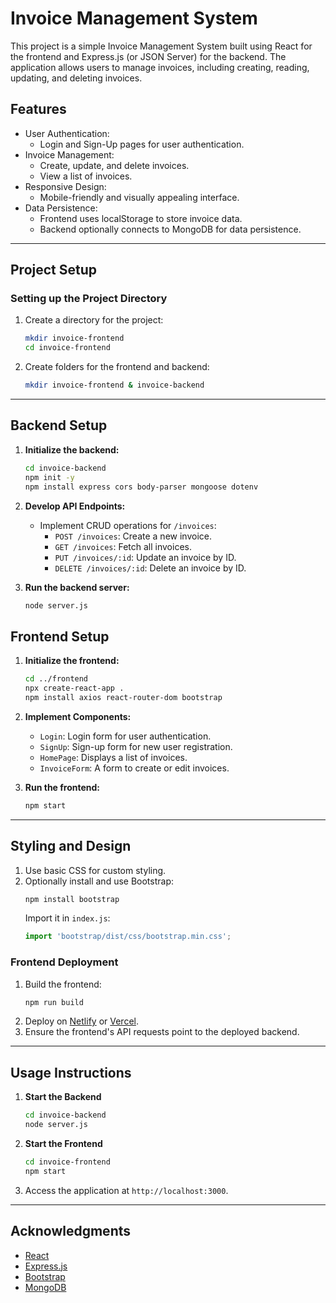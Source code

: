 # Invoice Management System

This project is a simple Invoice Management System built using React for the frontend and Express.js (or JSON Server) for the backend. 
The application allows users to manage invoices, including creating, reading, updating, and deleting invoices.

## Features

- User Authentication:
  - Login and Sign-Up pages for user authentication.
- Invoice Management:
  - Create, update, and delete invoices.
  - View a list of invoices.
- Responsive Design:
  - Mobile-friendly and visually appealing interface.
- Data Persistence:
  - Frontend uses localStorage to store invoice data.
  - Backend optionally connects to MongoDB for data persistence.

---


## Project Setup

### Setting up the Project Directory

1. Create a directory for the project:
   ```bash
   mkdir invoice-frontend
   cd invoice-frontend
   ```

2. Create folders for the frontend and backend:
   ```bash
   mkdir invoice-frontend & invoice-backend
   ```

---

## Backend Setup

1. **Initialize the backend:**
   ```bash
   cd invoice-backend
   npm init -y
   npm install express cors body-parser mongoose dotenv
   ```



2. **Develop API Endpoints:**
   - Implement CRUD operations for `/invoices`:
     - `POST /invoices`: Create a new invoice.
     - `GET /invoices`: Fetch all invoices.
     - `PUT /invoices/:id`: Update an invoice by ID.
     - `DELETE /invoices/:id`: Delete an invoice by ID.

3. **Run the backend server:**
   ```bash
   node server.js
   ```



## Frontend Setup

1. **Initialize the frontend:**
   ```bash
   cd ../frontend
   npx create-react-app .
   npm install axios react-router-dom bootstrap
   ```



2. **Implement Components:**
   - `Login`: Login form for user authentication.
   - `SignUp`: Sign-up form for new user registration.
   - `HomePage`: Displays a list of invoices.
   - `InvoiceForm`: A form to create or edit invoices.


5. **Run the frontend:**
   ```bash
   npm start
   ```

---

## Styling and Design

1. Use basic CSS for custom styling.
2. Optionally install and use Bootstrap:
   ```bash
   npm install bootstrap
   ```
   Import it in `index.js`:
   ```javascript
   import 'bootstrap/dist/css/bootstrap.min.css';
   ```

### Frontend Deployment

1. Build the frontend:
   ```bash
   npm run build
   ```
2. Deploy on [Netlify](https://www.netlify.com/) or [Vercel](https://vercel.com/).
3. Ensure the frontend's API requests point to the deployed backend.

---

## Usage Instructions

1. **Start the Backend**
   ```bash
   cd invoice-backend
   node server.js
   ```
2. **Start the Frontend**
   ```bash
   cd invoice-frontend
   npm start
   ```
3. Access the application at `http://localhost:3000`.

---

## Acknowledgments

- [React](https://reactjs.org/)
- [Express.js](https://expressjs.com/)
- [Bootstrap](https://getbootstrap.com/)
- [MongoDB](https://www.mongodb.com/)

